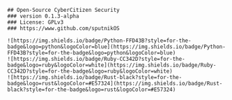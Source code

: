     
    ## Open-Source CyberCitizen Security
    ### version 0.1.3-alpha
    ### License: GPLv3
    ### https://www.github.com/sputnikOS
    
    ![https://img.shields.io/badge/Python-FFD43B?style=for-the-badge&logo=python&logoColor=blue](https://img.shields.io/badge/Python-FFD43B?style=for-the-badge&logo=python&logoColor=blue)
    ![https://img.shields.io/badge/Ruby-CC342D?style=for-the-badge&logo=ruby&logoColor=white](https://img.shields.io/badge/Ruby-CC342D?style=for-the-badge&logo=ruby&logoColor=white)
    ![https://img.shields.io/badge/Rust-black?style=for-the-badge&logo=rust&logoColor=#E57324](https://img.shields.io/badge/Rust-black?style=for-the-badge&logo=rust&logoColor=#E57324)